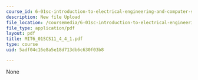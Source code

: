 ```yaml
---
course_id: 6-01sc-introduction-to-electrical-engineering-and-computer-science-i-spring-2011
description: New file Upload
file_location: /coursemedia/6-01sc-introduction-to-electrical-engineering-and-computer-science-i-spring-2011/5adf04c16e8a5e18d713db6c630f03b8_MIT6_01SCS11_4_4_1.pdf
file_type: application/pdf
layout: pdf
title: MIT6_01SCS11_4_4_1.pdf
type: course
uid: 5adf04c16e8a5e18d713db6c630f03b8

---
```

None